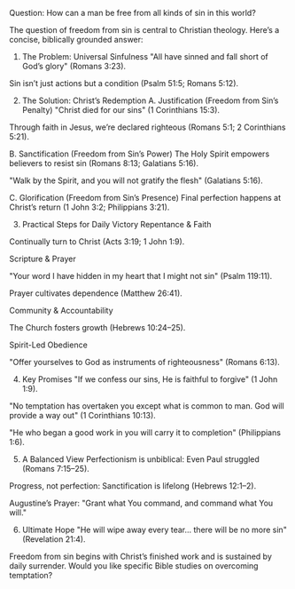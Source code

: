Question: How can a man be free from all kinds of sin in this world?

The question of freedom from sin is central to Christian theology. Here’s a concise, biblically grounded answer:

1. The Problem: Universal Sinfulness
   "All have sinned and fall short of God’s glory" (Romans 3:23).

Sin isn’t just actions but a condition (Psalm 51:5; Romans 5:12).

2. The Solution: Christ’s Redemption
   A. Justification (Freedom from Sin’s Penalty)
   "Christ died for our sins" (1 Corinthians 15:3).

Through faith in Jesus, we’re declared righteous (Romans 5:1; 2 Corinthians 5:21).

B. Sanctification (Freedom from Sin’s Power)
The Holy Spirit empowers believers to resist sin (Romans 8:13; Galatians 5:16).

"Walk by the Spirit, and you will not gratify the flesh" (Galatians 5:16).

C. Glorification (Freedom from Sin’s Presence)
Final perfection happens at Christ’s return (1 John 3:2; Philippians 3:21).

3. Practical Steps for Daily Victory
   Repentance & Faith

Continually turn to Christ (Acts 3:19; 1 John 1:9).

Scripture & Prayer

"Your word I have hidden in my heart that I might not sin" (Psalm 119:11).

Prayer cultivates dependence (Matthew 26:41).

Community & Accountability

The Church fosters growth (Hebrews 10:24–25).

Spirit-Led Obedience

"Offer yourselves to God as instruments of righteousness" (Romans 6:13).

4. Key Promises
   "If we confess our sins, He is faithful to forgive" (1 John 1:9).

"No temptation has overtaken you except what is common to man. God will provide a way out" (1 Corinthians 10:13).

"He who began a good work in you will carry it to completion" (Philippians 1:6).

5. A Balanced View
   Perfectionism is unbiblical: Even Paul struggled (Romans 7:15–25).

Progress, not perfection: Sanctification is lifelong (Hebrews 12:1–2).

Augustine’s Prayer: "Grant what You command, and command what You will."

6. Ultimate Hope
   "He will wipe away every tear... there will be no more sin" (Revelation 21:4).

Freedom from sin begins with Christ’s finished work and is sustained by daily surrender. Would you like specific Bible studies on overcoming temptation?
